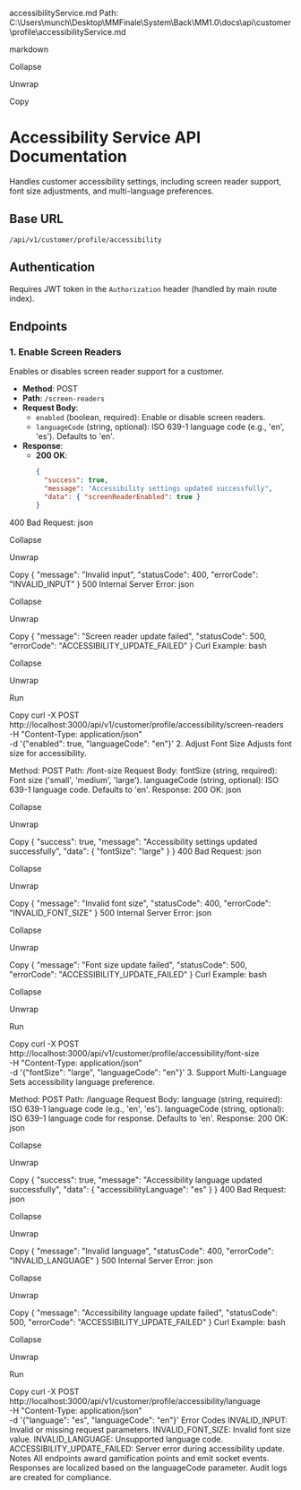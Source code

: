 accessibilityService.md
Path: C:\Users\munch\Desktop\MMFinale\System\Back\MM1.0\docs\api\customer\profile\accessibilityService.md

markdown

Collapse

Unwrap

Copy
# Accessibility Service API Documentation

Handles customer accessibility settings, including screen reader support, font size adjustments, and multi-language preferences.

## Base URL
`/api/v1/customer/profile/accessibility`

## Authentication
Requires JWT token in the `Authorization` header (handled by main route index).

## Endpoints

### 1. Enable Screen Readers
Enables or disables screen reader support for a customer.

- **Method**: POST
- **Path**: `/screen-readers`
- **Request Body**:
  - `enabled` (boolean, required): Enable or disable screen readers.
  - `languageCode` (string, optional): ISO 639-1 language code (e.g., 'en', 'es'). Defaults to 'en'.
- **Response**:
  - **200 OK**:
    ```json
    {
      "success": true,
      "message": "Accessibility settings updated successfully",
      "data": { "screenReaderEnabled": true }
    }
400 Bad Request:
json

Collapse

Unwrap

Copy
{ "message": "Invalid input", "statusCode": 400, "errorCode": "INVALID_INPUT" }
500 Internal Server Error:
json

Collapse

Unwrap

Copy
{ "message": "Screen reader update failed", "statusCode": 500, "errorCode": "ACCESSIBILITY_UPDATE_FAILED" }
Curl Example:
bash

Collapse

Unwrap

Run

Copy
curl -X POST http://localhost:3000/api/v1/customer/profile/accessibility/screen-readers \
-H "Content-Type: application/json" \
-d '{"enabled": true, "languageCode": "en"}'
2. Adjust Font Size
Adjusts font size for accessibility.

Method: POST
Path: /font-size
Request Body:
fontSize (string, required): Font size ('small', 'medium', 'large').
languageCode (string, optional): ISO 639-1 language code. Defaults to 'en'.
Response:
200 OK:
json

Collapse

Unwrap

Copy
{
  "success": true,
  "message": "Accessibility settings updated successfully",
  "data": { "fontSize": "large" }
}
400 Bad Request:
json

Collapse

Unwrap

Copy
{ "message": "Invalid font size", "statusCode": 400, "errorCode": "INVALID_FONT_SIZE" }
500 Internal Server Error:
json

Collapse

Unwrap

Copy
{ "message": "Font size update failed", "statusCode": 500, "errorCode": "ACCESSIBILITY_UPDATE_FAILED" }
Curl Example:
bash

Collapse

Unwrap

Run

Copy
curl -X POST http://localhost:3000/api/v1/customer/profile/accessibility/font-size \
-H "Content-Type: application/json" \
-d '{"fontSize": "large", "languageCode": "en"}'
3. Support Multi-Language
Sets accessibility language preference.

Method: POST
Path: /language
Request Body:
language (string, required): ISO 639-1 language code (e.g., 'en', 'es').
languageCode (string, optional): ISO 639-1 language code for response. Defaults to 'en'.
Response:
200 OK:
json

Collapse

Unwrap

Copy
{
  "success": true,
  "message": "Accessibility language updated successfully",
  "data": { "accessibilityLanguage": "es" }
}
400 Bad Request:
json

Collapse

Unwrap

Copy
{ "message": "Invalid language", "statusCode": 400, "errorCode": "INVALID_LANGUAGE" }
500 Internal Server Error:
json

Collapse

Unwrap

Copy
{ "message": "Accessibility language update failed", "statusCode": 500, "errorCode": "ACCESSIBILITY_UPDATE_FAILED" }
Curl Example:
bash

Collapse

Unwrap

Run

Copy
curl -X POST http://localhost:3000/api/v1/customer/profile/accessibility/language \
-H "Content-Type: application/json" \
-d '{"language": "es", "languageCode": "en"}'
Error Codes
INVALID_INPUT: Invalid or missing request parameters.
INVALID_FONT_SIZE: Invalid font size value.
INVALID_LANGUAGE: Unsupported language code.
ACCESSIBILITY_UPDATE_FAILED: Server error during accessibility update.
Notes
All endpoints award gamification points and emit socket events.
Responses are localized based on the languageCode parameter.
Audit logs are created for compliance.